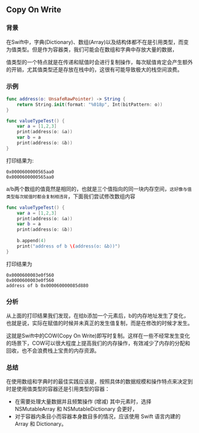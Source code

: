 ## Copy On Write

### 背景

在Swift中，字典(Dictionary)、数组(Array)以及结构体都不在是引用类型，而变为值类型。但是作为容器类，我们可能会在数组和字典中存放大量的数据，

值类型的一个特点就是在传递和赋值时会进行复制操作，每次赋值肯定会产生额外的开销，尤其值类型还是存放在栈中的，这很有可能导致极大的栈空间浪费。

### 示例

```swift
func address(o: UnsafeRawPointer) -> String {
    return String.init(format: "%018p", Int(bitPattern: o))
}

func valueTypeTest() {
    var a = [1,2,3]
    print(address(o: &a))
    var b = a
    print(address(o: &b))
}
```

打印结果为:

```
0x0000600000565aa0
0x0000600000565aa0
```

a/b两个数组的值竟然是相同的，也就是三个值指向的同一块内存空间，`这好像与值类型每次赋值时都会复制相违背`，下面我们尝试修改数组内容

```swift
func valueTypeTest() {
    var a = [1,2,3]
    print(address(o: &a))
    var b = a
    print(address(o: &b))
    
    b.append(4)
    print("address of b \(address(o: &b))")
}
```
打印结果为

```
0x0000600003e0f560
0x0000600003e0f560
address of b 0x000060000085d880
```

### 分析

从上面的打印结果我们发现，在给b添加一个元素后，b的内存地址发生了变化，也就是说，实际在赋值的时候并未真正的发生值复制，而是在修改的时候才发生。

这就是Swift中的COW(Copy On Write)即写时复制。这样在一些不经常发生变化的场景下，COW可以很大程度上提高我们的内存操作，有效减少了内存的分配和回收，也不会浪费栈上宝贵的内存资源。

### 总结

在使用数组和字典时的最佳实践应该是，按照具体的数据规模和操作特点来决定到时是使用值类型的容器还是引用类型的容器：

- 在需要处理大量数据并且频繁操作 (增减) 其中元素时，选择 NSMutableArray 和 NSMutableDictionary 会更好，
- 对于容器内条目小而容器本身数目多的情况，应该使用 Swift 语言内建的 Array 和 Dictionary。